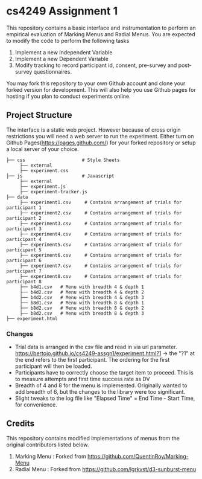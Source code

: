 # cs4249 Assignment 1
This repository contains a basic interface and instrumentation to perform an empirical evaluation of Marking Menus and Radial Menus. You are expected to modify the code to perform the following tasks
1. Implement a new Independent Variable
2. Implement a new Dependent Variable
3. Modify tracking to record participant id, consent, pre-survey and post-survey questionnaires.

 You may fork this repository to your own Github account and clone your forked version for development. This will also help you use Github pages for hosting if you plan to conduct experiments online.
 
 ## Project Structure
 The interface is a static web project. However because of cross origin restrictions you will need a web server to run the experiment. Either turn on Github Pages(https://pages.github.com/) for your forked repository or setup a local server of your choice.
 
    ├── css                     # Style Sheets
         ├── external           
         ├── experiment.css    
    ├── js                      # Javascript
         ├── external          
         ├── experiment.js    
         ├── experiment-tracker.js
    ├── data           
         ├── experiment1.csv     # Contains arrangement of trials for participant 1
         ├── experiment2.csv     # Contains arrangement of trials for participant 2
         ├── experiment3.csv     # Contains arrangement of trials for participant 3
         ├── experiment4.csv     # Contains arrangement of trials for participant 4
         ├── experiment5.csv     # Contains arrangement of trials for participant 5
         ├── experiment6.csv     # Contains arrangement of trials for participant 6
         ├── experiment7.csv     # Contains arrangement of trials for participant 7
         ├── experiment8.csv     # Contains arrangement of trials for participant 8         
         ├── b4d1.csv   # Menu with breadth 4 & depth 1
         ├── b4d2.csv   # Menu with breadth 4 & depth 2
         ├── b4d2.csv   # Menu with breadth 4 & depth 3
         ├── b8d1.csv   # Menu with breadth 8 & depth 1
         ├── b8d2.csv   # Menu with breadth 8 & depth 2
         ├── b8d2.csv   # Menu with breadth 8 & depth 3
    ├── experiment.html    

### Changes
- Trial data is arranged in the csv file and read in via url parameter.
https://bertojo.github.io/cs4249-assgn1/experiment.html?1  -> the "?1" at the end refers to the first participant.
The ordering for the first participant will then be loaded.
- Participants have to correctly choose the target item to proceed. This is to measure attempts and first time success rate as DV
- Breadth of 4 and 8 for the menu is implemented. Originally wanted to add breadth of 6, but the changes to the library were too significant.
- Slight tweaks to the log file like "Elapsed Time" = End Time - Start Time, for convenience.

 ## Credits
This repository contains modified implementations of menus from the original contributors listed below.
1. Marking Menu : Forked from https://github.com/QuentinRoy/Marking-Menu
2. Radial Menu : Forked from https://github.com/lgrkvst/d3-sunburst-menu
